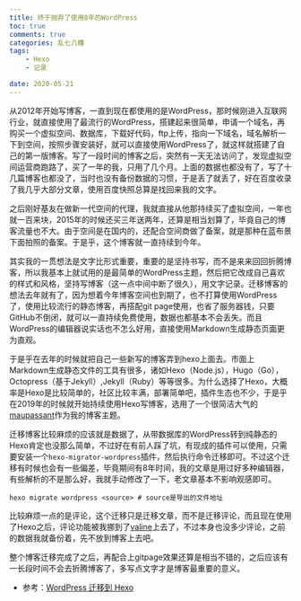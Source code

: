 ```yaml
---
title: 终于抛弃了使用8年的WordPress
toc: true
comments: true
categories: 乱七八糟
tags: 
	- Hexo
	- 记录

date: 2020-05-21
---
```


从2012年开始写博客，一直到现在都使用的是WordPress，那时候刚进入互联网行业，就直接使用了最流行的WordPress，搭建起来很简单，申请一个域名，再购买一个虚拟空间、数据库，下载好代码，ftp上传，指向一下域名，域名解析一下到空间，按照步骤安装好，就可以直接使用WordPress了，就这样就搭建了自己的第一版博客。写了一段时间的博客之后，突然有一天无法访问了，发现虚拟空间运营商跑路了，买了一年的我，只用了几个月。上面的数据也都没有了，写了十几篇博客也都没了，当时也没有备份数据的习惯，于是丢了就丢了，好在百度收录了我几乎大部分文章，使用百度快照总算是找回来我的文字。

之后刚好基友在做新一代空间的代理，我就直接从他那持续买了虚拟空间，一年也就一百来块，2015年的时候还买三年送两年，还算是相当划算了，毕竟自己的博客流量也不大。由于空间是在国内的，还配合空间商做了备案，就是那种在蓝布景下面拍照的备案。于是乎，这个博客就一直持续到今年。

其实我的一贯想法是文字比形式重要，重要的是坚持书写，而不是来来回回折腾博客，所以我基本上就试用的是最简单的WordPress主题，然后把它改成自己喜欢的样式和风格，坚持写博客（这一点中间中断了很久），用文字记录。迁移博客的想法去年就有了，因为想着今年博客空间也到期了，也不打算使用WordPress了，使用比较流行的静态博客，再搭配git page使用，也省了服务器钱，只要GitHub不倒闭，就可以一直持续免费使用，数据也都基本不会丢失。而且WordPress的编辑器说实话也不怎么好用，直接使用Markdown生成静态页面更为直观。

于是乎在去年的时候就把自己一些新写的博客弄到hexo上面去。市面上Markdown生成静态文件的工具有很多，诸如Hexo（Node.js），Hugo（Go），Octopress（基于Jekyll）,Jekyll（Ruby）等等很多。为什么选择了Hexo，大概率是Hexo是比较简单的，社区比较丰满，部署简单吧，插件生态也不少，于是乎在2019年的时候就开始持续使用Hexo写博客，选用了一个很简洁大气的[maupassant](https://www.haomwei.com/technology/maupassant-hexo.html)作为我的博客主题。

迁移博客比较麻烦的应该就是数据了，从带数据库的WordPress转到纯静态的Hexo肯定也没那么简单，不过好在有前人踩了坑，有现成的插件可以使用，只需要安装一个`hexo-migrator-wordpress`插件，然后执行命令迁移即可。不过这个迁移有时候也会有一些偏差，毕竟期间有8年时间，我的文章是用过好多种编辑器，有些解析的不是那么好，我就手动修改了一下，老文章基本不影响观感即可。

```
hexo migrate wordpress <source> # source是导出的文件地址
```

比较麻烦一点的是评论，这个迁移只是迁移文章，而不是迁移评论，而且现在使用了Hexo之后，评论功能被我挪到了[valine](https://valine.js.org/)上去了，不过本身也没多少评论，之前的数据我就备份着，先不放到博客上去吧。

整个博客迁移完成了之后，再配合上gitpage效果还算是相当不错的，之后应该有一长段时间不会去折腾博客了，多写点文字才是博客最重要的意义。

- 参考：[WordPress 迁移到 Hexo](https://juejin.im/entry/5a67d9475188257340266627)






